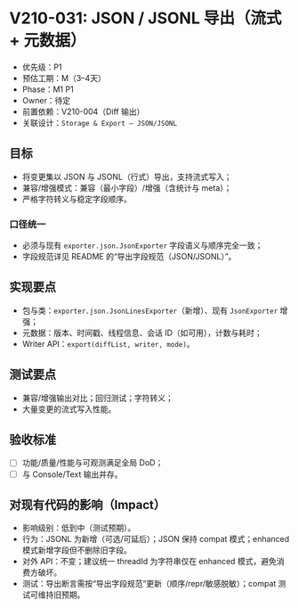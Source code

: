 # V210-031: JSON / JSONL 导出（流式 + 元数据）

- 优先级：P1  
- 预估工期：M（3–4天）  
- Phase：M1 P1  
- Owner：待定  
- 前置依赖：V210-004（Diff 输出）  
- 关联设计：`Storage & Export – JSON/JSONL`

## 目标
- 将变更集以 JSON 与 JSONL（行式）导出，支持流式写入；
- 兼容/增强模式：兼容（最小字段）/增强（含统计与 meta）；
- 严格字符转义与稳定字段顺序。

### 口径统一
- 必须与现有 `exporter.json.JsonExporter` 字段语义与顺序完全一致；
- 字段规范详见 README 的“导出字段规范（JSON/JSONL）”。

## 实现要点
- 包与类：`exporter.json.JsonLinesExporter`（新增）、现有 `JsonExporter` 增强；
- 元数据：版本、时间戳、线程信息、会话 ID（如可用），计数与耗时；
- Writer API：`export(diffList, writer, mode)`。

## 测试要点
- 兼容/增强输出对比；回归测试；字符转义；
- 大量变更的流式写入性能。

## 验收标准
- [ ] 功能/质量/性能与可观测满足全局 DoD；
- [ ] 与 Console/Text 输出并存。

## 对现有代码的影响（Impact）
- 影响级别：低到中（测试预期）。
- 行为：JSONL 为新增（可选/可延后）；JSON 保持 compat 模式；enhanced 模式新增字段但不删除旧字段。
- 对外 API：不变；建议统一 threadId 为字符串仅在 enhanced 模式，避免消费方破坏。
- 测试：导出断言需按“导出字段规范”更新（顺序/repr/敏感脱敏）；compat 测试可维持旧预期。
